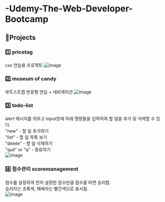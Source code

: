 # -Udemy-The-Web-Developer-Bootcamp

## 📁Projects
### 1️⃣ pricetag <br>
css 연습용 프로젝트
![image](https://user-images.githubusercontent.com/88658551/215398801-2845881e-f44b-4305-83c5-2bc53af5c916.png)

### 2️⃣ museum of candy <br>
부트스트랩 반응형 연습 + 네비게이션
![image](https://user-images.githubusercontent.com/88658551/215399033-e3d8a188-6bf8-410d-913c-5ee13c56c3af.png)

### 3️⃣ todo-list<br>
alert 메시지를 띄우고 input창에 아래 명령들을 입력하여 할 일을 추가 및 삭제할 수 있다.<br>
"new" - 할 일 추가하기<br>
"list" - 할 일 목록 보기<br>
"delete" - 할 일 삭제하기<br>
"quit" or "q" - 종료하기<br>
![image](https://user-images.githubusercontent.com/88658551/215399265-cd5ce019-f0c0-44bd-a466-fb81bd87b25d.png)

### 4️⃣ 점수관리 scoremanagement<br>
점수를 설정하여 먼저 설정한 점수만큼 점수를 따면 승리함.<br>
승리자는 초록색, 패배자는 빨간색으로 표시됨.<br>
![image](https://user-images.githubusercontent.com/88658551/215399489-4432d49e-e4fc-46c4-babf-6e25007204bf.png)
